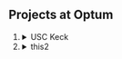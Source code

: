 ## Projects at Optum

1. <details>
    <summary>USC Keck</summary>

    1.	<details>
        <summary>Refresh</summary>

        - Pull data from OADW
        - Generate Derived tables
        </details>
    - b
        - f
        - g
    - c
    - d
    - thisss   
    - a
    - b 
    </details>
2. 	<details>
    <summary>this2</summary>
    </details>
